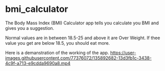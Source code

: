 # bmi_calculator
The Body Mass Index (BMI) Calculator app tells you calculate you BMI and gives you a suggestion.

Normal values are in between 18.5-25 and above it are Over Weight. 
If thee value you get are below 18.5, you should eat more. 

Here is a demanstration of the working of the app.
https://user-images.githubusercontent.com/77376072/135892682-13d3fb1c-3438-4c9f-a713-e9cdda9690a8.mp4

